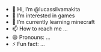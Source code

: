 - 👋 Hi, I’m @lucassilvamakita
- 👀 I’m interested in games
- 🌱 I’m currently learning minecraft
- 📫 How to reach me ...
- 😄 Pronouns: ...
- ⚡ Fun fact: ...

<!---
lucassilvamakita/lucassilvamakita is a ✨ special ✨ repository because its `README.md` (this file) appears on your GitHub profile.
You can click the Preview link to take a look at your changes.
--->
